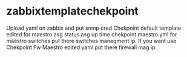 # zabbixtemplatechekpoint
Upload yaml on zabbix and put snmp cred 
Chekpoint default template edited for maestro asg status asg up time 
chekpoint maestro.yml for maestro switches put there switches manegment ip.
İf you want use Chekpoint Fw Maestro edited.yaml put there firewall mag ip 
